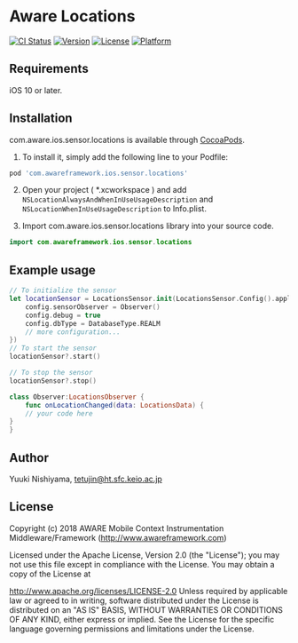 # Aware Locations

[![CI Status](https://img.shields.io/travis/tetujin/com.awareframework.ios.sensor.locations.svg?style=flat)](https://travis-ci.org/tetujin/com.awareframework.ios.sensor.locations)
[![Version](https://img.shields.io/cocoapods/v/com.awareframework.ios.sensor.locations.svg?style=flat)](https://cocoapods.org/pods/com.awareframework.ios.sensor.locations)
[![License](https://img.shields.io/cocoapods/l/com.awareframework.ios.sensor.locations.svg?style=flat)](https://cocoapods.org/pods/com.awareframework.ios.sensor.locations)
[![Platform](https://img.shields.io/cocoapods/p/com.awareframework.ios.sensor.locations.svg?style=flat)](https://cocoapods.org/pods/com.awareframework.ios.sensor.locations)


## Requirements
iOS 10 or later.

## Installation

com.aware.ios.sensor.locations is available through [CocoaPods](https://cocoapods.org). 

1. To install it, simply add the following line to your Podfile:

```ruby
pod 'com.awareframework.ios.sensor.locations'
```

2. Open your project ( *.xcworkspace ) and add `NSLocationAlwaysAndWhenInUseUsageDescription` and `NSLocationWhenInUseUsageDescription` to Info.plist.

3. Import com.aware.ios.sensor.locations library into your source code.
```swift
import com.awareframework.ios.sensor.locations
```

## Example usage
```swift
// To initialize the sensor
let locationSensor = LocationsSensor.init(LocationsSensor.Config().apply{config in
    config.sensorObserver = Observer()
    config.debug = true
    config.dbType = DatabaseType.REALM
    // more configuration...
})
// To start the sensor
locationSensor?.start()

// To stop the sensor
locationSensor?.stop()
```

```swift
class Observer:LocationsObserver {
    func onLocationChanged(data: LocationsData) {
    // your code here
}
}
```

## Author

Yuuki Nishiyama, tetujin@ht.sfc.keio.ac.jp

## License
Copyright (c) 2018 AWARE Mobile Context Instrumentation Middleware/Framework (http://www.awareframework.com)

Licensed under the Apache License, Version 2.0 (the "License"); you may not use this file except in compliance with the License. You may obtain a copy of the License at

http://www.apache.org/licenses/LICENSE-2.0 Unless required by applicable law or agreed to in writing, software distributed under the License is distributed on an "AS IS" BASIS, WITHOUT WARRANTIES OR CONDITIONS OF ANY KIND, either express or implied. See the License for the specific language governing permissions and limitations under the License.
